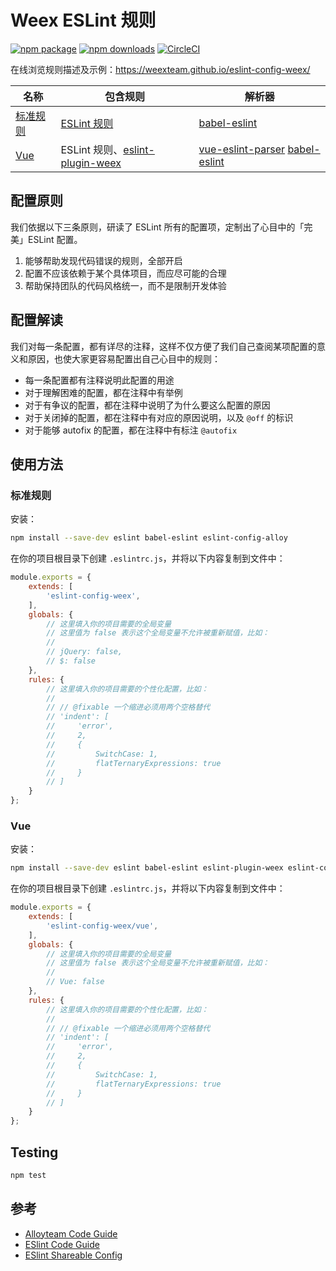 # Weex ESLint 规则

 [![npm package](https://img.shields.io/npm/v/eslint-config-weex.svg)](https://www.npmjs.org/package/eslint-config-weex) [![npm downloads](http://img.shields.io/npm/dm/eslint-config-weex.svg)](https://www.npmjs.org/package/eslint-config-weex)
 [![CircleCI](https://circleci.com/gh/weexteam/eslint-plugin-weex.svg?style=svg)](https://circleci.com/gh/weexteam/eslint-plugin-weex)

在线浏览规则描述及示例：https://weexteam.github.io/eslint-config-weex/

名称 | 包含规则 | 解析器
--- | --- | ---
[标准规则](#标准规则) | [ESLint 规则][] | [babel-eslint][]
[Vue](#vue) | ESLint 规则、[eslint-plugin-weex][] | [vue-eslint-parser][] [babel-eslint][]


[babel-eslint]: https://github.com/babel/babel-eslint
[vue-eslint-parser]: https://github.com/mysticatea/vue-eslint-parser
[ESLint 规则]: https://eslint.org/docs/rules/
[eslint-plugin-weex]: https://www.npmjs.com/package/eslint-plugin-weex

## 配置原则

我们依据以下三条原则，研读了 ESLint 所有的配置项，定制出了心目中的「完美」ESLint 配置。

1. 能够帮助发现代码错误的规则，全部开启
2. 配置不应该依赖于某个具体项目，而应尽可能的合理
3. 帮助保持团队的代码风格统一，而不是限制开发体验

## 配置解读

我们对每一条配置，都有详尽的注释，这样不仅方便了我们自己查阅某项配置的意义和原因，也使大家更容易配置出自己心目中的规则：

- 每一条配置都有注释说明此配置的用途
- 对于理解困难的配置，都在注释中有举例
- 对于有争议的配置，都在注释中说明了为什么要这么配置的原因
- 对于关闭掉的配置，都在注释中有对应的原因说明，以及 `@off` 的标识
- 对于能够 autofix 的配置，都在注释中有标注 `@autofix`

## 使用方法

### 标准规则

安装：

```bash
npm install --save-dev eslint babel-eslint eslint-config-alloy
```

在你的项目根目录下创建 `.eslintrc.js`，并将以下内容复制到文件中：

```js
module.exports = {
    extends: [
        'eslint-config-weex',
    ],
    globals: {
        // 这里填入你的项目需要的全局变量
        // 这里值为 false 表示这个全局变量不允许被重新赋值，比如：
        //
        // jQuery: false,
        // $: false
    },
    rules: {
        // 这里填入你的项目需要的个性化配置，比如：
        //
        // // @fixable 一个缩进必须用两个空格替代
        // 'indent': [
        //     'error',
        //     2,
        //     {
        //         SwitchCase: 1,
        //         flatTernaryExpressions: true
        //     }
        // ]
    }
};
```

### Vue

安装：

```bash
npm install --save-dev eslint babel-eslint eslint-plugin-weex eslint-config-weex
```

在你的项目根目录下创建 `.eslintrc.js`，并将以下内容复制到文件中：

```js
module.exports = {
    extends: [
        'eslint-config-weex/vue',
    ],
    globals: {
        // 这里填入你的项目需要的全局变量
        // 这里值为 false 表示这个全局变量不允许被重新赋值，比如：
        //
        // Vue: false
    },
    rules: {
        // 这里填入你的项目需要的个性化配置，比如：
        //
        // // @fixable 一个缩进必须用两个空格替代
        // 'indent': [
        //     'error',
        //     2,
        //     {
        //         SwitchCase: 1,
        //         flatTernaryExpressions: true
        //     }
        // ]
    }
};
```

## Testing

```bash
npm test
```

## 参考

- [Alloyteam Code Guide](http://alloyteam.github.io/CodeGuide)
- [ESlint Code Guide](http://eslint.org/docs/user-guide/configuring)
- [ESlint Shareable Config](http://eslint.org/docs/developer-guide/shareable-configs)

